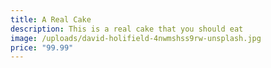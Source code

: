 ```yaml
---
title: A Real Cake
description: This is a real cake that you should eat
image: /uploads/david-holifield-4nwmshss9rw-unsplash.jpg
price: "99.99"
---
```

